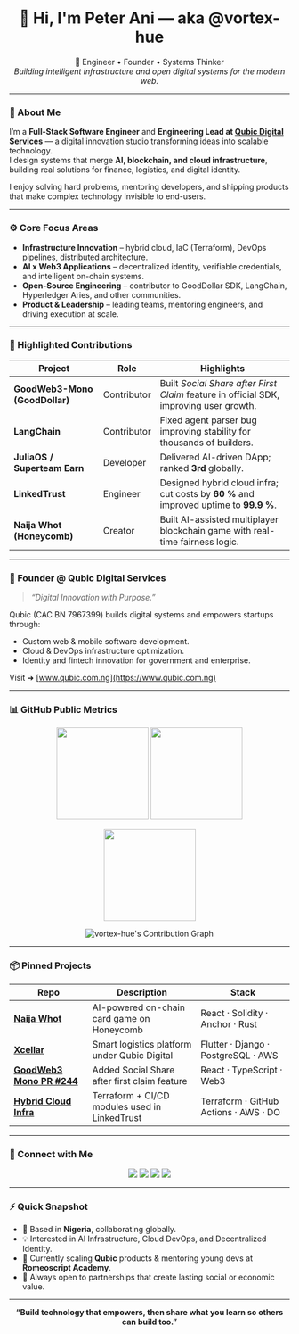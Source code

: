 <!-- Profile Header -->
<h1 align="center">👋 Hi, I'm <b>Peter Ani</b> — aka <b>@vortex-hue</b></h1>

<p align="center">
  🚀 Engineer&nbsp;&bull;&nbsp;Founder&nbsp;&bull;&nbsp;Systems Thinker<br>
  <i>Building intelligent infrastructure and open digital systems for the modern web.</i>
</p>

---

### 🧠 About Me

I’m a **Full-Stack Software Engineer** and **Engineering Lead at [Qubic Digital Services](https://www.qubic.com.ng)** — a digital innovation studio transforming ideas into scalable technology.  
I design systems that merge **AI, blockchain, and cloud infrastructure**, building real solutions for finance, logistics, and digital identity.

I enjoy solving hard problems, mentoring developers, and shipping products that make complex technology invisible to end-users.

---

### ⚙️ Core Focus Areas

- **Infrastructure Innovation** – hybrid cloud, IaC (Terraform), DevOps pipelines, distributed architecture.  
- **AI x Web3 Applications** – decentralized identity, verifiable credentials, and intelligent on-chain systems.  
- **Open-Source Engineering** – contributor to GoodDollar SDK, LangChain, Hyperledger Aries, and other communities.  
- **Product & Leadership** – leading teams, mentoring engineers, and driving execution at scale.

---

### 🧩 Highlighted Contributions

| Project | Role | Highlights |
|----------|------|------------|
| **GoodWeb3-Mono (GoodDollar)** | Contributor | Built *Social Share after First Claim* feature in official SDK, improving user growth. |
| **LangChain** | Contributor | Fixed agent parser bug improving stability for thousands of builders. |
| **JuliaOS / Superteam Earn** | Developer | Delivered AI-driven DApp; ranked **3rd** globally. |
| **LinkedTrust** | Engineer | Designed hybrid cloud infra; cut costs by **60 %** and improved uptime to **99.9 %**. |
| **Naija Whot (Honeycomb)** | Creator | Built AI-assisted multiplayer blockchain game with real-time fairness logic. |

---

### 🏢 Founder @ Qubic Digital Services

> *“Digital Innovation with Purpose.”*

Qubic (CAC BN 7967399) builds digital systems and empowers startups through:

- Custom web & mobile software development.  
- Cloud & DevOps infrastructure optimization.  
- Identity and fintech innovation for government and enterprise.  

Visit ➜ [www.qubic.com.ng](https://www.qubic.com.ng)

---

### 📊 GitHub Public Metrics

<p align="center">
  <img src="https://github-readme-stats.vercel.app/api?username=vortex-hue&show_icons=true&theme=react&count_private=true&hide_border=true" height="165">
  <img src="https://github-readme-stats.vercel.app/api/top-langs/?username=vortex-hue&layout=compact&theme=react&hide_border=true" height="165">
</p>

<p align="center">
  <img src="https://github-readme-streak-stats.herokuapp.com?user=vortex-hue&theme=react&hide_border=true" height="165">
</p>

<p align="center">
  <img src="https://github-profile-summary-cards.vercel.app/api/cards/profile-details?username=vortex-hue&theme=github_dark" alt="vortex-hue's Contribution Graph">
</p>

---

### 📦 Pinned Projects

<div align="center">

| Repo | Description | Stack |
|------|--------------|-------|
| [**Naija Whot**](https://github.com/vortex-hue/dex-naija-whot) | AI-powered on-chain card game on Honeycomb | React · Solidity · Anchor · Rust |
| [**Xcellar**](#) | Smart logistics platform under Qubic Digital | Flutter · Django · PostgreSQL · AWS |
| [**GoodWeb3 Mono PR #244**](https://github.com/GoodDollar/GoodWeb3-Mono/pull/244) | Added Social Share after first claim feature | React · TypeScript · Web3 |
| [**Hybrid Cloud Infra**](#) | Terraform + CI/CD modules used in LinkedTrust | Terraform · GitHub Actions · AWS · DO |

</div>

---

### 💬 Connect with Me

<p align="center">
  <a href="https://www.linkedin.com/in/peterani" target="_blank"><img src="https://img.shields.io/badge/LinkedIn-blue?style=flat&logo=linkedin"></a>
  <a href="mailto:peter@qubic.com.ng"><img src="https://img.shields.io/badge/Email-white?style=flat&logo=gmail"></a>
  <a href="https://twitter.com/vortex_hue" target="_blank"><img src="https://img.shields.io/badge/Twitter-1DA1F2?style=flat&logo=twitter&logoColor=white"></a>
  <a href="https://github.com/vortex-hue" target="_blank"><img src="https://img.shields.io/badge/GitHub-181717?style=flat&logo=github"></a>
</p>

---

### ⚡ Quick Snapshot

- 📍 Based in **Nigeria**, collaborating globally.  
- 💡 Interested in AI Infrastructure, Cloud DevOps, and Decentralized Identity.  
- 🌱 Currently scaling **Qubic** products & mentoring young devs at **Romeoscript Academy**.  
- 🎯 Always open to partnerships that create lasting social or economic value.

---

<p align="center"><b>“Build technology that empowers, then share what you learn so others can build too.”</b></p>
